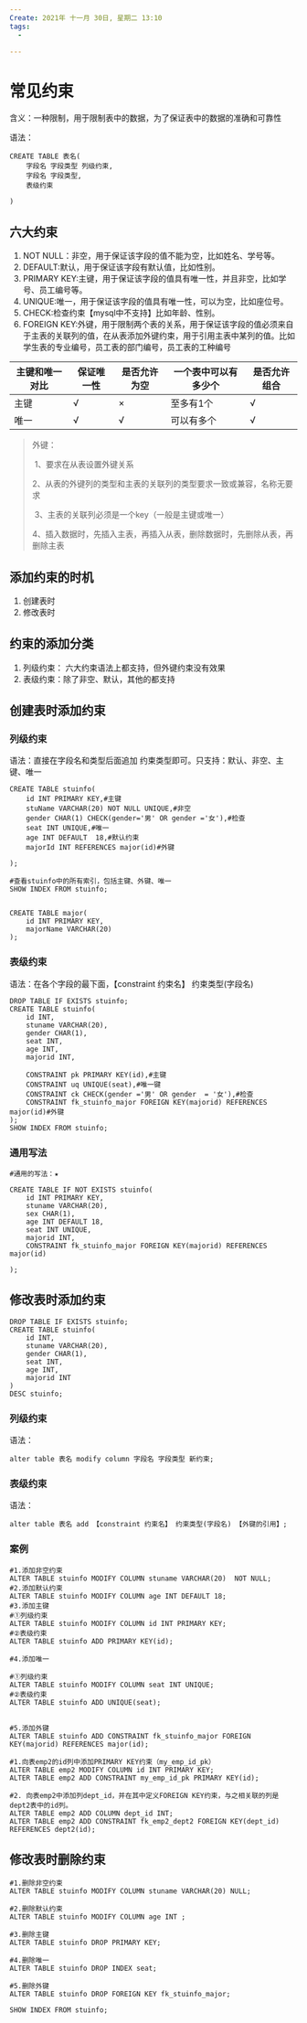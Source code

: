 ```yaml
---
Create: 2021年 十一月 30日, 星期二 13:10
tags: 
  - 

---
```

# 常见约束

含义：一种限制，用于限制表中的数据，为了保证表中的数据的准确和可靠性

语法：

```mysql
CREATE TABLE 表名(
	字段名 字段类型 列级约束,
	字段名 字段类型,
	表级约束

)
```



## 六大约束

1. NOT NULL：非空，用于保证该字段的值不能为空，比如姓名、学号等。
2. DEFAULT:默认，用于保证该字段有默认值，比如性别。
3. PRIMARY KEY:主键，用于保证该字段的值具有唯一性，并且非空，比如学号、员工编号等。
4. UNIQUE:唯一，用于保证该字段的值具有唯一性，可以为空，比如座位号。
5. CHECK:检查约束【mysql中不支持】比如年龄、性别。
6. FOREIGN KEY:外键，用于限制两个表的关系，用于保证该字段的值必须来自于主表的关联列的值，在从表添加外键约束，用于引用主表中某列的值。比如学生表的专业编号，员工表的部门编号，员工表的工种编号

| 主键和唯一对比 | 保证唯一性 | 是否允许为空 | 一个表中可以有多少个 | 是否允许组合 |
| -------------- | ---------- | ------------ | -------------------- | ------------ |
| 主键           | √          | ×            | 至多有1个            | √            |
| 唯一           | √          | √            | 可以有多个           | √            |

> 外键：
>
> ​    1、要求在从表设置外键关系
>
> ​    2、从表的外键列的类型和主表的关联列的类型要求一致或兼容，名称无要求
>
> ​    3、主表的关联列必须是一个key（一般是主键或唯一）
>
> ​    4、插入数据时，先插入主表，再插入从表，删除数据时，先删除从表，再删除主表
>

## 添加约束的时机

1. 创建表时
2. 修改表时

## 约束的添加分类

1. 列级约束： 六大约束语法上都支持，但外键约束没有效果
2. 表级约束：除了非空、默认，其他的都支持

## 创建表时添加约束

### 列级约束

语法：直接在字段名和类型后面追加 约束类型即可。只支持：默认、非空、主键、唯一

```mysql
CREATE TABLE stuinfo(
	id INT PRIMARY KEY,#主键
	stuName VARCHAR(20) NOT NULL UNIQUE,#非空
	gender CHAR(1) CHECK(gender='男' OR gender ='女'),#检查
	seat INT UNIQUE,#唯一
	age INT DEFAULT  18,#默认约束
	majorId INT REFERENCES major(id)#外键

);

#查看stuinfo中的所有索引，包括主键、外键、唯一
SHOW INDEX FROM stuinfo;


CREATE TABLE major(
	id INT PRIMARY KEY,
	majorName VARCHAR(20)
);
```

### 表级约束

语法：在各个字段的最下面，【constraint 约束名】 约束类型(字段名) 

```mysql
DROP TABLE IF EXISTS stuinfo;
CREATE TABLE stuinfo(
	id INT,
	stuname VARCHAR(20),
	gender CHAR(1),
	seat INT,
	age INT,
	majorid INT,
	
	CONSTRAINT pk PRIMARY KEY(id),#主键
	CONSTRAINT uq UNIQUE(seat),#唯一键
	CONSTRAINT ck CHECK(gender ='男' OR gender  = '女'),#检查
	CONSTRAINT fk_stuinfo_major FOREIGN KEY(majorid) REFERENCES major(id)#外键
);
SHOW INDEX FROM stuinfo;
```



### 通用写法

```mysql
#通用的写法：★

CREATE TABLE IF NOT EXISTS stuinfo(
	id INT PRIMARY KEY,
	stuname VARCHAR(20),
	sex CHAR(1),
	age INT DEFAULT 18,
	seat INT UNIQUE,
	majorid INT,
	CONSTRAINT fk_stuinfo_major FOREIGN KEY(majorid) REFERENCES major(id)

);
```

## 修改表时添加约束

```mysql
DROP TABLE IF EXISTS stuinfo;
CREATE TABLE stuinfo(
	id INT,
	stuname VARCHAR(20),
	gender CHAR(1),
	seat INT,
	age INT,
	majorid INT
)
DESC stuinfo;
```



### 列级约束

语法：

```mysql
alter table 表名 modify column 字段名 字段类型 新约束;
```



### 表级约束

语法：

```mysql
alter table 表名 add 【constraint 约束名】 约束类型(字段名) 【外键的引用】;
```

### 案例

```mysql
#1.添加非空约束
ALTER TABLE stuinfo MODIFY COLUMN stuname VARCHAR(20)  NOT NULL;
#2.添加默认约束
ALTER TABLE stuinfo MODIFY COLUMN age INT DEFAULT 18;
#3.添加主键
#①列级约束
ALTER TABLE stuinfo MODIFY COLUMN id INT PRIMARY KEY;
#②表级约束
ALTER TABLE stuinfo ADD PRIMARY KEY(id);

#4.添加唯一

#①列级约束
ALTER TABLE stuinfo MODIFY COLUMN seat INT UNIQUE;
#②表级约束
ALTER TABLE stuinfo ADD UNIQUE(seat);


#5.添加外键
ALTER TABLE stuinfo ADD CONSTRAINT fk_stuinfo_major FOREIGN KEY(majorid) REFERENCES major(id);

#1.向表emp2的id列中添加PRIMARY KEY约束（my_emp_id_pk）
ALTER TABLE emp2 MODIFY COLUMN id INT PRIMARY KEY;
ALTER TABLE emp2 ADD CONSTRAINT my_emp_id_pk PRIMARY KEY(id);

#2.	向表emp2中添加列dept_id，并在其中定义FOREIGN KEY约束，与之相关联的列是dept2表中的id列。
ALTER TABLE emp2 ADD COLUMN dept_id INT;
ALTER TABLE emp2 ADD CONSTRAINT fk_emp2_dept2 FOREIGN KEY(dept_id) REFERENCES dept2(id);
```



## 修改表时删除约束

```mysql
#1.删除非空约束
ALTER TABLE stuinfo MODIFY COLUMN stuname VARCHAR(20) NULL;

#2.删除默认约束
ALTER TABLE stuinfo MODIFY COLUMN age INT ;

#3.删除主键
ALTER TABLE stuinfo DROP PRIMARY KEY;

#4.删除唯一
ALTER TABLE stuinfo DROP INDEX seat;

#5.删除外键
ALTER TABLE stuinfo DROP FOREIGN KEY fk_stuinfo_major;

SHOW INDEX FROM stuinfo;
```













